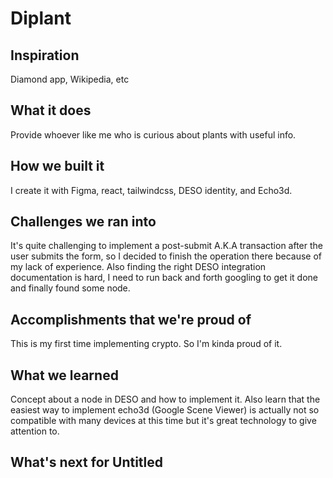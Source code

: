 # Diplant

## Inspiration

Diamond app, Wikipedia, etc

## What it does

Provide whoever like me who is curious about plants with useful info.

## How we built it

I create it with Figma, react, tailwindcss, DESO identity, and Echo3d.

## Challenges we ran into

It's quite challenging to implement a post-submit A.K.A transaction after the user submits the form, so I decided to finish the operation there because of my lack of experience. Also finding the right DESO integration documentation is hard, I need to run back and forth googling to get it done and finally found some node.

## Accomplishments that we're proud of

This is my first time implementing crypto. So I'm kinda proud of it.

## What we learned

Concept about a node in DESO and how to implement it. Also learn that the easiest way to implement echo3d (Google Scene Viewer) is actually not so compatible with many devices at this time but it's great technology to give attention to.

## What's next for Untitled
